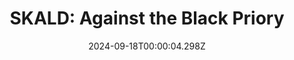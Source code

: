 ---
title: "SKALD: Against the Black Priory"
id: 1069160
date: 2024-09-18T00:00:04.298Z
link: games/steam/recent/skald-against-the-black-priory
image: http://media.steampowered.com/steamcommunity/public/images/apps/1069160/1f66c5c2494a06fc5ba643e70fde390868ce9636.jpg
playtime_2weeks: 75
playtime_forever: 751
playtime_windows_forever: 0
playtime_mac_forever: 0
playtime_linux_forever: 751
playtime_deck_forever: 751
---
